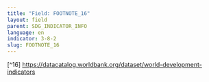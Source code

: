 ```yaml
---
title: "Field: FOOTNOTE_16"
layout: field
parent: SDG_INDICATOR_INFO
language: en
indicator: 3-8-2
slug: FOOTNOTE_16
---
```

[^16] https://datacatalog.worldbank.org/dataset/world-development-indicators